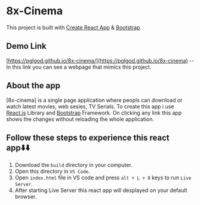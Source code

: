 # 8x-Cinema

This project is built with [Create React App](https://react.dev/learn/start-a-new-react-project) & [Bootstrap](https://getbootstrap.com/).

## Demo Link
[https://pglgod.github.io/8x-cinema/](https://pglgod.github.io/8x-cinema) -- In this link you can see a webpage that mimics this project.

## About the app
[8x-cinema] is a single page application where peopls can download or watch latest movies, web sesies, TV Serials.
To create this app i use [React.js](https://react.dev/learn/start-a-new-react-project) Library and [Bootstrap](https://getbootstrap.com/) Framework.
On clicking any link this app shows the changes without reloading the whole application.

## Follow these steps to experience this react app⬇️⬇️

  1. Download the `build` directory in your computer.
  2. Open this directory in `VS Code`.
  3. Open `index.html` file in VS code and press `alt + L + O` keys to run `Live Server`.
  4. After starting Live Server this react app will desplayed on your default browser. 



